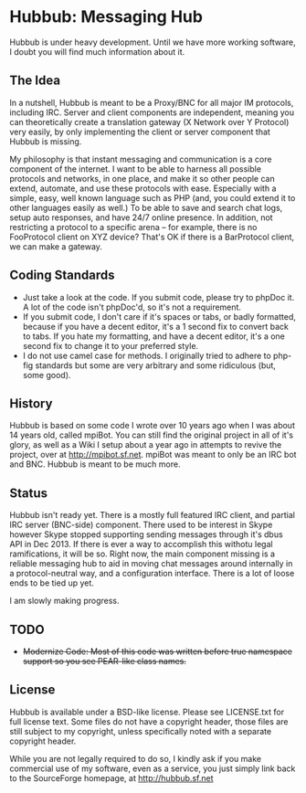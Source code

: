 # Hubbub: Messaging Hub #
Hubbub is under heavy development.  Until we have more working software, I doubt you will find much information about it.

## The Idea ##
In a nutshell, Hubbub is meant to be a Proxy/BNC for all major IM protocols, including IRC.  Server and client components are independent, meaning you can theoretically create a translation gateway (X Network over Y Protocol) very easily, by only implementing the client or server component that Hubbub is missing.

My philosophy is that instant messaging and communication is a core component of the internet.  I want to be able to harness all possible protocols and networks, in one place, and make it so other people can extend, automate, and use these protocols with ease. Especially with a simple, easy, well known language such as PHP (and, you could extend it to other languages easily as well.)  To be able to save and search chat logs, setup auto responses, and have 24/7 online presence.  In addition, not restricting a protocol to a specific arena – for example, there is no FooProtocol client on XYZ device?  That's OK if there is a BarProtocol client, we can make a gateway.

## Coding Standards ##
  * Just take a look at the code.  If you submit code, please try to phpDoc it.  A lot of the code isn't phpDoc'd, so it's not a requirement.
  * If you submit code, I don't care if it's spaces or tabs, or badly formatted, because if you have a decent editor, it's a 1 second fix to convert back to tabs.  If you hate my formatting, and have a decent editor, it's a one second fix to change it to your preferred style.
  * I do not use camel case for methods.  I originally tried to adhere to php-fig standards but some are very arbitrary and some ridiculous (but, some good).

## History ##
Hubbub is based on some code I wrote over 10 years ago when I was about 14 years old, called mpiBot.  You can still find the original project in all of it's glory, as well as a Wiki I setup about a year ago in attempts to revive the project, over at http://mpibot.sf.net.  mpiBot was meant to only be an IRC bot and BNC.  Hubbub is meant to be much more.

## Status ##
Hubbub isn't ready yet.  There is a mostly full featured IRC client, and partial IRC server (BNC-side) component.  There used to be interest in Skype however Skype stopped supporting sending messages through it's dbus API in Dec 2013.  If there is ever a way to accomplish this withotu legal ramifications, it will be so.  Right now, the main component missing is a reliable messaging hub to aid in moving chat messages around internally in a protocol-neutral way, and a configuration interface.  There is a lot of loose ends to be tied up yet.

I am slowly making progress.

## TODO ##
  * ~~Modernize Code: Most of this code was written before true namespace support so you see PEAR-like class names.~~

## License ##
Hubbub is available under a BSD-like license.  Please see LICENSE.txt for full license text.  Some files do not have a copyright header, those files are still subject to my copyright, unless specifically  noted with a separate copyright header.

While you are not legally required to do so, I kindly ask if you make commercial use of my software, even as a service, you just simply link back to the SourceForge homepage, at http://hubbub.sf.net



